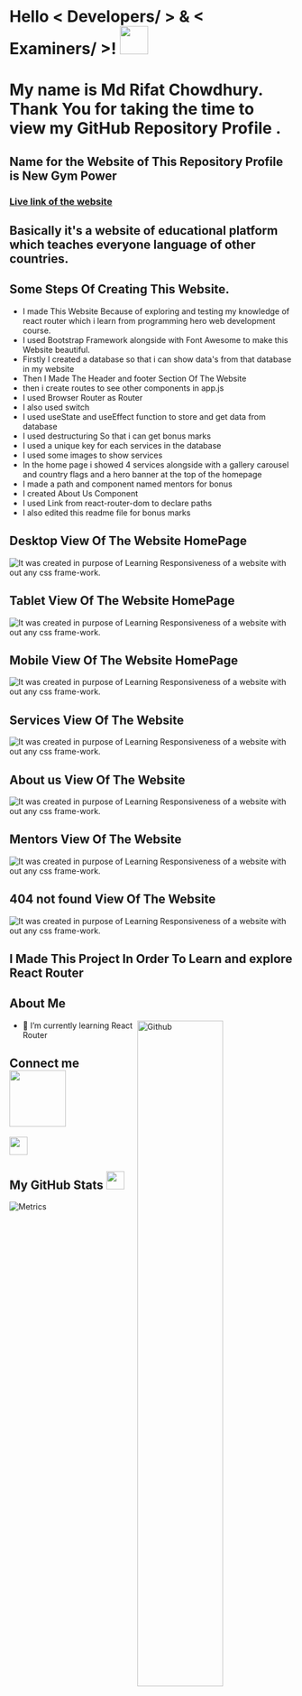 <h1> Hello   < Developers/ > & < Examiners/ >! <img src = "https://raw.githubusercontent.com/MartinHeinz/MartinHeinz/master/wave.gif" width = 50px> </h1>
<p align='center'>

</p>
<div size='20px'> <h1> My name is Md Rifat Chowdhury. Thank You for taking the time to view my GitHub Repository Profile . </h1>
</div>

<h2> Name for the Website of This Repository Profile is New Gym Power </h2>
<h3> <a href = 'https://new-gym-power.web.app/'> Live link of the website</a> </h3>
<h2>Basically it's a website of educational platform which teaches everyone language of other countries.</h2>
<h2>Some Steps Of Creating This Website.</h2>
<ul>
<li>I made This Website Because of exploring and testing my knowledge of react router which i learn from programming hero web development course. </li>
<li>I used Bootstrap Framework alongside with Font Awesome to make this Website beautiful.</li>
<li>Firstly I created a database so that i can show data's from that database in my website </li>
<li>Then I Made The Header and footer Section Of The Website</li>
<li>then i create routes to see other components in app.js</li>
<li>I used Browser Router as Router</li>
<li> I also used switch </li>
<li>I used useState and useEffect function to store and get data from database</li>
<li>I used destructuring So that i can get bonus marks</li>
<li>I used a unique key for each services in the database</li>
<li>I used some images to show services </li>
<li>In the home page i showed 4 services alongside with a gallery carousel and country flags and a hero banner at the top of the homepage</li>
<li>I made a path and component named mentors for bonus</li>
<li>I created About Us Component</li>
<li>I used Link from react-router-dom to declare paths</li>
<li>I also edited this readme file for bonus marks</li>

</ul>
<h2> Desktop View Of The Website HomePage</h2>

![It was created in purpose of Learning  Responsiveness of a website with out any css frame-work.](https://i.ibb.co/BLyN9qX/1.png)

<h2> Tablet View Of The Website HomePage</h2>

![It was created in purpose of Learning  Responsiveness of a website with out any css frame-work.](https://i.ibb.co/V2ZmwPw/2.png)

<h2> Mobile View Of The Website HomePage</h2>

![It was created in purpose of Learning  Responsiveness of a website with out any css frame-work.](https://i.ibb.co/519cp6X/3.png)

<h2> Services View Of The Website</h2>

![It was created in purpose of Learning  Responsiveness of a website with out any css frame-work.](https://i.ibb.co/k34sR7M/service.png)

<h2> About us View Of The Website</h2>

![It was created in purpose of Learning  Responsiveness of a website with out any css frame-work.](https://i.ibb.co/2sM66Tr/about-us.png)

<h2> Mentors View Of The Website</h2>

![It was created in purpose of Learning  Responsiveness of a website with out any css frame-work.](https://i.ibb.co/5TsL641/mentors.png)

<h2> 404 not found View Of The Website</h2>

![It was created in purpose of Learning  Responsiveness of a website with out any css frame-work.](https://i.ibb.co/xz4X2JC/not-found.png)

<h2> I Made This Project In Order To Learn and explore React Router</h2>

<h2> About Me</h2>

<img width="55%" align="right" alt="Github" src="https://raw.githubusercontent.com/onimur/.github/master/.resources/git-header.svg" />

- 🌱 I’m currently learning React Router

<h2> Connect  me <img src='https://raw.githubusercontent.com/ShahriarShafin/ShahriarShafin/main/Assets/handshake.gif' width="100px"> </h2>
<a href = 'https://www.github.com/MdRifatchimu'> <img width = '32px' align= 'center' src="https://raw.githubusercontent.com/rahulbanerjee26/githubAboutMeGenerator/main/icons/github.svg"/>
</a>

<h2> My GitHub Stats <img src='https://media1.giphy.com/media/du3J3cXyzhj75IOgvA/giphy.gif?cid=ecf05e47x2g034i9pzwtzzsd3xgg2w9nr94t4tflbbgo3008&rid=giphy.gif' width='32px'> </h2>

![Metrics](https://metrics.lecoq.io/MdRifatchimu?template=terminal&base.header=0&base.activity=0&base.repositories=0&base.metadata=0&languages=1&languages.limit=8&languages.colors=github&languages.threshold=0%25&config.timezone=America%2FToronto)
